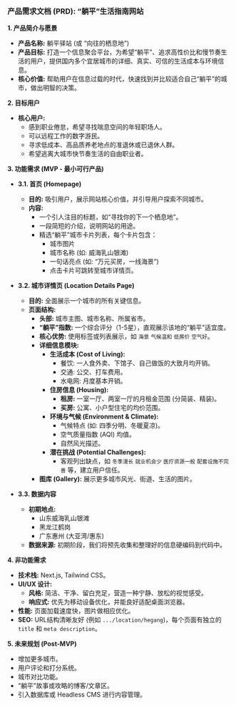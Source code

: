 ### **产品需求文档 (PRD): “躺平”生活指南网站**

**1. 产品简介与愿景**

*   **产品名称:** 躺平驿站 (或 “向往的栖息地”)
*   **产品目标:** 打造一个信息聚合平台，为希望“躺平”、追求高性价比和慢节奏生活的用户，提供国内多个宜居城市的详细、真实、可信的生活成本与环境信息。
*   **核心价值:** 帮助用户在信息过载的时代，快速找到并比较适合自己“躺平”的城市，做出明智的决策。

**2. 目标用户**

*   **核心用户:**
    *   感到职业倦怠，希望寻找喘息空间的年轻职场人。
    *   可以远程工作的数字游民。
    *   寻求低成本、高品质养老地点的准退休或已退休人群。
    *   希望逃离大城市快节奏生活的自由职业者。

**3. 功能需求 (MVP - 最小可行产品)**

*   **3.1. 首页 (Homepage)**
    *   **目的:** 吸引用户，展示网站核心价值，并引导用户探索不同城市。
    *   **内容:**
        *   一个引人注目的标题，如“寻找你的下一个栖息地”。
        *   一段简短的介绍，说明网站的用途。
        *   精选“躺平”城市卡片列表，每个卡片包含：
            *   城市图片
            *   城市名称 (如: 威海乳山银滩)
            *   一句话亮点 (如: “万元买房，一线海景”)
            *   点击卡片可跳转至城市详情页。

*   **3.2. 城市详情页 (Location Details Page)**
    *   **目的:** 全面展示一个城市的所有关键信息。
    *   **页面结构:**
        *   **头部:** 城市主图、城市名称、所属省市。
        *   **“躺平”指数:** 一个综合评分（1-5星），直观展示该地的“躺平”适宜度。
        *   **核心优势:** 使用标签或列表展示，如 `海景` `气候温和` `低房价` `空气好`。
        *   **详细信息模块:**
            *   **生活成本 (Cost of Living):**
                *   餐饮: 一人食外卖、下馆子、自己做饭的大致月均开销。
                *   交通: 公交、打车费用。
                *   水电网: 月度基本开销。
            *   **住房信息 (Housing):**
                *   **租房:** 一室一厅、两室一厅的月租金范围 (分简装、精装)。
                *   **买房:** 公寓、小户型住宅的均价范围。
            *   **环境与气候 (Environment & Climate):**
                *   气候特点 (如: 四季分明、冬暖夏凉)。
                *   空气质量指数 (AQI) 均值。
                *   自然风光描述。
            *   **潜在挑战 (Potential Challenges):**
                *   客观列出缺点，如 `冬季漫长` `就业机会少` `医疗资源一般` `配套设施不完善` 等，建立用户信任。
        *   **图库 (Gallery):** 展示更多城市风光、街道、生活的图片。

*   **3.3. 数据内容**
    *   **初期地点:**
        *   山东威海乳山银滩
        *   黑龙江鹤岗
        *   广东惠州 (大亚湾/惠东)
    *   **数据来源:** 初期阶段，我们将预先收集和整理好的信息硬编码到代码中。

**4. 非功能需求**

*   **技术栈:** Next.js, Tailwind CSS。
*   **UI/UX 设计:**
    *   **风格:** 简洁、干净、留白充足，营造一种宁静、放松的视觉感受。
    *   **响应式:** 优先为移动设备优化，并能良好适配桌面浏览器。
*   **性能:** 页面加载速度快，图片做相应优化。
*   **SEO:** URL结构清晰友好 (例如 `.../location/hegang`)，每个页面有独立的 `title` 和 `meta description`。

**5. 未来规划 (Post-MVP)**

*   增加更多城市。
*   用户评论和打分系统。
*   城市对比功能。
*   “躺平”故事或攻略的博客/文章区。
*   引入数据库或 Headless CMS 进行内容管理。
